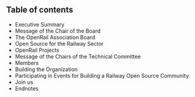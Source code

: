 ## Table of contents

* Executive Summary
* Message of the Chair of the Board
* The OpenRail Association Board
* Open Source for the Railway Sector
* OpenRail Projects
* Message of the Chairs of the Technical Committee
* Members
* Building the Organization
* Participating in Events for Building a Railway Open Source Community
* Join us
* Endnotes
